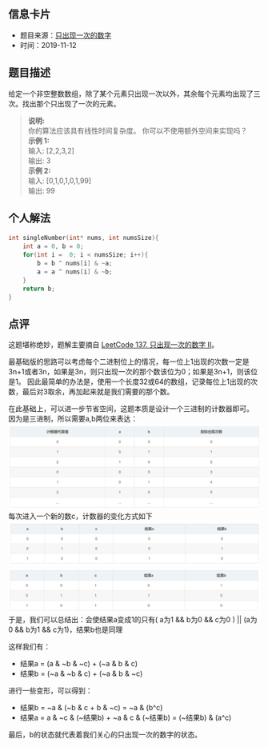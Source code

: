 ## 信息卡片
* 题目来源：[只出现一次的数字](https://leetcode-cn.com/problems/single-number-ii/)
* 时间：2019-11-12



## 题目描述
给定一个非空整数数组，除了某个元素只出现一次以外，其余每个元素均出现了三次。找出那个只出现了一次的元素。<br>
> **说明:** <br>
你的算法应该具有线性时间复杂度。 你可以不使用额外空间来实现吗？<br>
> **示例 1:** <br>
输入: [2,2,3,2] <br>
输出: 3 <br>
> **示例 2:** <br>
输入: [0,1,0,1,0,1,99] <br>
输出: 99

## 个人解法
```c
int singleNumber(int* nums, int numsSize){
    int a = 0, b = 0;
    for(int i =  0; i < numsSize; i++){
        b = b ^ nums[i] & ~a;
        a = a ^ nums[i] & ~b;
    }
    return b;
}
``` 



## 点评
这题堪称绝妙，题解主要摘自 [LeetCode 137. 只出现一次的数字 II](https://blog.csdn.net/jiangxiewei/article/details/82227451)。

最基础版的思路可以考虑每个二进制位上的情况，每一位上1出现的次数一定是3n+1或者3n，如果是3n，则只出现一次的那个数该位为0；如果是3n+1，则该位是1。
因此最简单的办法是，使用一个长度32或64的数组，记录每位上1出现的次数，最后对3取余，再加起来就是我们需要的那个数。

在此基础上，可以进一步节省空间，这题本质是设计一个三进制的计数器即可。
因为是三进制，所以需要a,b两位来表达：
![fig1](https://github.com/square-coder/LeetCode-/blob/master/pic/137-1.png)
每次进入一个新的数c，计数器的变化方式如下
![fig2](https://github.com/square-coder/LeetCode-/blob/master/pic/137-2.png)
![fig3](https://github.com/square-coder/LeetCode-/blob/master/pic/137-3.png)
于是，我们可以总结出：会使结果a变成1的只有( a为1 && b为0 && c为0 ) || (a为0 && b为1 && c为1)，结果b也是同理

这样我们有：
* 结果a = (a & ~b & ~c) + (~a & b & c)
* 结果b = (~a & ~b & c) + (~a & b & ~c)

进行一些变形，可以得到：
* 结果b = ~a & (~b & c + b & ~c) = ~a & (b^c) 
* 结果a = a & ~c & (~结果b) + ~a & c & (~结果b) = (~结果b) & (a^c)

最后，b的状态就代表着我们关心的只出现一次的数字的状态。
